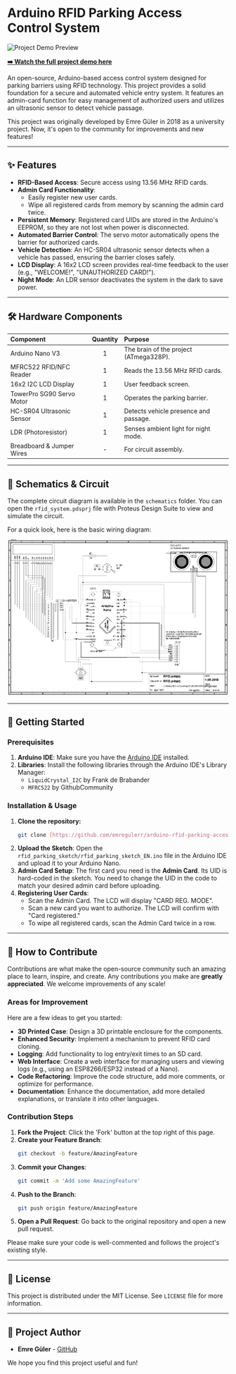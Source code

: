 # Arduino RFID Parking Access Control System

![Project Demo Preview](https://github.com/user-attachments/assets/529df62a-56bb-4f53-8296-a7c5bfa225e4)

**[➡️ Watch the full project demo here](media/project_demo.mp4)**

An open-source, Arduino-based access control system designed for parking barriers using RFID technology. This project provides a solid foundation for a secure and automated vehicle entry system. It features an admin-card function for easy management of authorized users and utilizes an ultrasonic sensor to detect vehicle passage.

This project was originally developed by Emre Güler in 2018 as a university project. Now, it's open to the community for improvements and new features!

---

## ✨ Features

* **RFID-Based Access**: Secure access using 13.56 MHz RFID cards.
* **Admin Card Functionality**:
    * Easily register new user cards.
    * Wipe all registered cards from memory by scanning the admin card twice.
* **Persistent Memory**: Registered card UIDs are stored in the Arduino's EEPROM, so they are not lost when power is disconnected.
* **Automated Barrier Control**: The servo motor automatically opens the barrier for authorized cards.
* **Vehicle Detection**: An HC-SR04 ultrasonic sensor detects when a vehicle has passed, ensuring the barrier closes safely.
* **LCD Display**: A 16x2 LCD screen provides real-time feedback to the user (e.g., "WELCOME!", "UNAUTHORIZED CARD!").
* **Night Mode**: An LDR sensor deactivates the system in the dark to save power.

---

## 🛠️ Hardware Components

| Component | Quantity | Purpose |
| :--- | :---: | :--- |
| Arduino Nano V3 | 1 | The brain of the project (ATmega328P). |
| MFRC522 RFID/NFC Reader | 1 | Reads the 13.56 MHz RFID cards. |
| 16x2 I2C LCD Display | 1 | User feedback screen. |
| TowerPro SG90 Servo Motor| 1 | Operates the parking barrier. |
| HC-SR04 Ultrasonic Sensor | 1 | Detects vehicle presence and passage. |
| LDR (Photoresistor) | 1 | Senses ambient light for night mode. |
| Breadboard & Jumper Wires | - | For circuit assembly. |

---

## 🔌 Schematics & Circuit

The complete circuit diagram is available in the `schematics` folder. You can open the `rfid_system.pdsprj` file with Proteus Design Suite to view and simulate the circuit.

For a quick look, here is the basic wiring diagram:

![Circuit Diagram](schematics/circuit_diagram.png)

---

## 🚀 Getting Started

### Prerequisites

1.  **Arduino IDE**: Make sure you have the [Arduino IDE](https://www.arduino.cc/en/software) installed.
2.  **Libraries**: Install the following libraries through the Arduino IDE's Library Manager:
    * `LiquidCrystal_I2C` by Frank de Brabander
    * `MFRC522` by GithubCommunity

### Installation & Usage

1.  **Clone the repository:**
    ```bash
    git clone [https://github.com/emregulerr/arduino-rfid-parking-access-control.git](https://github.com/emregulerr/arduino-rfid-parking-access-control.git)
    ```
2.  **Upload the Sketch**: Open the `rfid_parking_sketch/rfid_parking_sketch_EN.ino` file in the Arduino IDE and upload it to your Arduino Nano.
3.  **Admin Card Setup**: The first card you need is the **Admin Card**. Its UID is hard-coded in the sketch. You need to change the UID in the code to match your desired admin card before uploading.
4.  **Registering User Cards**:
    * Scan the Admin Card. The LCD will display "CARD REG. MODE".
    * Scan a new card you want to authorize. The LCD will confirm with "Card registered."
    * To wipe all registered cards, scan the Admin Card twice in a row.

---

## 🤝 How to Contribute

Contributions are what make the open-source community such an amazing place to learn, inspire, and create. Any contributions you make are **greatly appreciated**. We welcome improvements of any scale!

### Areas for Improvement

Here are a few ideas to get you started:
* **3D Printed Case**: Design a 3D printable enclosure for the components.
* **Enhanced Security**: Implement a mechanism to prevent RFID card cloning.
* **Logging**: Add functionality to log entry/exit times to an SD card.
* **Web Interface**: Create a web interface for managing users and viewing logs (e.g., using an ESP8266/ESP32 instead of a Nano).
* **Code Refactoring**: Improve the code structure, add more comments, or optimize for performance.
* **Documentation**: Enhance the documentation, add more detailed explanations, or translate it into other languages.

### Contribution Steps

1.  **Fork the Project**: Click the 'Fork' button at the top right of this page.
2.  **Create your Feature Branch**:
    ```bash
    git checkout -b feature/AmazingFeature
    ```
3.  **Commit your Changes**:
    ```bash
    git commit -m 'Add some AmazingFeature'
    ```
4.  **Push to the Branch**:
    ```bash
    git push origin feature/AmazingFeature
    ```
5.  **Open a Pull Request**: Go back to the original repository and open a new pull request.

Please make sure your code is well-commented and follows the project's existing style.

---

## 📄 License

This project is distributed under the MIT License. See `LICENSE` file for more information.

---

## 👥 Project Author

* **Emre Güler** - [GitHub](https://github.com/emregulerr)

We hope you find this project useful and fun!
